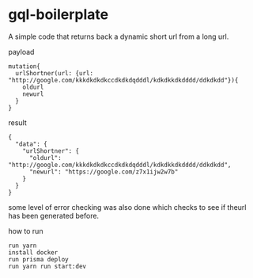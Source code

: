 # gql-boilerplate
A simple code that returns back a dynamic short url from a long url.

payload
```
mutation{
  urlShortner(url: {url: "http://google.com/kkkdkdkdkccdkdkdqdddl/kdkdkkdkdddd/ddkdkdd"}){
    oldurl
    newurl
  }
}
```
result
```
{
  "data": {
    "urlShortner": {
      "oldurl": "http://google.com/kkkdkdkdkccdkdkdqdddl/kdkdkkdkdddd/ddkdkdd",
      "newurl": "https://google.com/z7x1ijw2w7b"
    }
  }
}
```
some level of error checking was also done which checks to see if theurl has been generated before.

how to run
```
run yarn 
install docker
run prisma deploy
run yarn run start:dev
```
